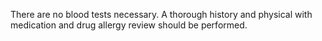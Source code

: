 There are no blood tests necessary. A thorough history and physical with medication and drug allergy review should be performed.